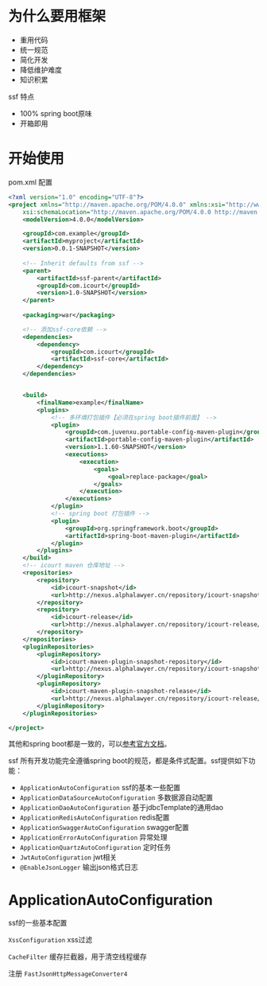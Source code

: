 # 为什么要用框架

* 重用代码
* 统一规范
* 简化开发
* 降低维护难度
* 知识积累

ssf 特点

* 100% spring boot原味 
* 开箱即用

# 开始使用

pom.xml 配置

```xml
<?xml version="1.0" encoding="UTF-8"?>
<project xmlns="http://maven.apache.org/POM/4.0.0" xmlns:xsi="http://www.w3.org/2001/XMLSchema-instance"
	xsi:schemaLocation="http://maven.apache.org/POM/4.0.0 http://maven.apache.org/xsd/maven-4.0.0.xsd">
	<modelVersion>4.0.0</modelVersion>

	<groupId>com.example</groupId>
	<artifactId>myproject</artifactId>
	<version>0.0.1-SNAPSHOT</version>
	
	<!-- Inherit defaults from ssf -->
	<parent>
        <artifactId>ssf-parent</artifactId>
        <groupId>com.icourt</groupId>
        <version>1.0-SNAPSHOT</version>
    </parent>
    	
	<packaging>war</packaging>

	<!-- 添加ssf-core依赖 -->
	<dependencies>
		<dependency>
			<groupId>com.icourt</groupId>
			<artifactId>ssf-core</artifactId>
		</dependency>
	</dependencies>


	<build>
        <finalName>example</finalName>
        <plugins>
			<!-- 多环境打包插件【必须在spring boot插件前面】 -->
			<plugin>
				<groupId>com.juvenxu.portable-config-maven-plugin</groupId>
				<artifactId>portable-config-maven-plugin</artifactId>
				<version>1.1.60-SNAPSHOT</version>
				<executions>
					<execution>
						<goals>
							<goal>replace-package</goal>
						</goals>
					</execution>
				</executions>
			</plugin>
			<!-- spring boot 打包插件 -->
			<plugin>
				<groupId>org.springframework.boot</groupId>
				<artifactId>spring-boot-maven-plugin</artifactId>
			</plugin>
		</plugins>
	</build>
	<!-- icourt maven 仓库地址 -->
	<repositories>
        <repository>
			<id>icourt-snapshot</id>
			<url>http://nexus.alphalawyer.cn/repository/icourt-snapshots/</url>
		</repository>
        <repository>
            <id>icourt-release</id>
            <url>http://nexus.alphalawyer.cn/repository/icourt-release/</url>
        </repository>
	</repositories>
	<pluginRepositories>
		<pluginRepository>
			<id>icourt-maven-plugin-snapshot-repository</id>
			<url>http://nexus.alphalawyer.cn/repository/icourt-snapshots/</url>
		</pluginRepository>
        <pluginRepository>
            <id>icourt-maven-plugin-snapshot-release</id>
            <url>http://nexus.alphalawyer.cn/repository/icourt-release/</url>
        </pluginRepository>
	</pluginRepositories>

</project>

```
其他和spring boot都是一致的，可以[参考官方文档](http://docs.spring.io/spring-boot/docs/current-SNAPSHOT/reference/htmlsingle/)。

ssf 所有开发功能完全遵循spring boot的规范，都是条件式配置。ssf提供如下功能：

* `ApplicationAutoConfiguration` ssf的基本一些配置
* `ApplicationDataSourceAutoConfiguration` 多数据源自动配置
* `ApplicationDaoAutoConfiguration` 基于jdbcTemplate的通用dao
* `ApplicationRedisAutoConfiguration` redis配置
* `ApplicationSwaggerAutoConfiguration` swagger配置
* `ApplicationErrorAutoConfiguration` 异常处理
* `ApplicationQuartzAutoConfiguration` 定时任务
* `JwtAutoConfiguration` jwt相关
* `@EnableJsonLogger` 输出json格式日志

# ApplicationAutoConfiguration

ssf的一些基本配置

`XssConfiguration` xss过滤

`CacheFilter` 缓存拦截器，用于清空线程缓存

注册 `FastJsonHttpMessageConverter4` 


